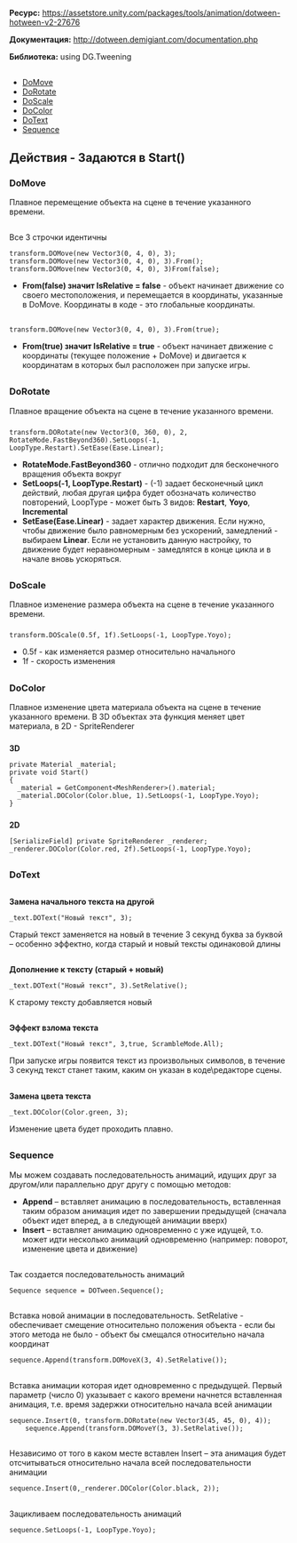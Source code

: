 **Ресурс:** https://assetstore.unity.com/packages/tools/animation/dotween-hotween-v2-27676

**Документация:** http://dotween.demigiant.com/documentation.php

**Библиотека:** using DG.Tweening
##
* [DoMove](#DoMove)
* [DoRotate](#DoRotate)
* [DoScale](#DoScale)
* [DoColor](#DoColor)
* [DoText](#DoText)
* [Sequence](#Sequence)
##

## Действия - Задаются в Start()

### DoMove
Плавное перемещение объекта на сцене в течение указанного времени.
##
Все 3 строчки идентичны

	transform.DOMove(new Vector3(0, 4, 0), 3);
	transform.DOMove(new Vector3(0, 4, 0), 3).From();
	transform.DOMove(new Vector3(0, 4, 0), 3)From(false);
* **From(false) значит IsRelative = false** - объект начинает движение со своего местоположения, и перемещается в координаты, указанные в DoMove. Координаты в коде - это глобальные координаты.
##
	transform.DOMove(new Vector3(0, 4, 0), 3).From(true);
* **From(true) значит IsRelative = true** - объект начинает движение с координаты (текущее положение + DoMove) и двигается к координатам в которых был расположен при запуске игры.
##

### DoRotate
Плавное вращение объекта на сцене в течение указанного времени.
###
	transform.DORotate(new Vector3(0, 360, 0), 2, RotateMode.FastBeyond360).SetLoops(-1, LoopType.Restart).SetEase(Ease.Linear);
* **RotateMode.FastBeyond360** - отлично подходит для бесконечного вращения объекта вокруг
* **SetLoops(-1, LoopType.Restart)** - (-1) задает бесконечный цикл действий, любая другая цифра будет обозначать количество повторений, LoopType - может быть 3 видов: **Restart**, **Yoyo**, **Incremental**
* **SetEase(Ease.Linear)** - задает характер движения. Если нужно, чтобы движение было равномерным без ускорений, замедлений - выбираем **Linear**. Если не установить данную настройку, то движение будет неравномерным - замедлятся в конце цикла и в начале вновь ускоряться.

##
### DoScale
Плавное изменение размера объекта на сцене в течение указанного времени.
###
	transform.DOScale(0.5f, 1f).SetLoops(-1, LoopType.Yoyo);
* 0.5f - как изменяется размер относительно начального
* 1f - скорость изменения

##
### DoColor
Плавное изменение цвета материала объекта на сцене в течение указанного времени. В 3D объектах эта функция меняет цвет материала, в 2D - SpriteRenderer
###
**3D**

	private Material _material;
   	private void Start()
   	{
      _material = GetComponent<MeshRenderer>().material;
      _material.DOColor(Color.blue, 1).SetLoops(-1, LoopType.Yoyo);
   	}
###
**2D**

	[SerializeField] private SpriteRenderer _renderer;
	_renderer.DOColor(Color.red, 2f).SetLoops(-1, LoopType.Yoyo);

##
### DoText
##
**Замена начального текста на другой**

	_text.DOText("Новый текст", 3);

Cтарый текст заменяется на новый в течение 3 секунд буква за буквой – особенно эффектно, когда старый и новый тексты одинаковой длины
##
**Дополнение к тексту (старый + новый)**

	_text.DOText("Новый текст", 3).SetRelative();

К старому тексту добавляется новый
##
**Эффект взлома текста**

	_text.DOText("Новый текст", 3,true, ScrambleMode.All);

При запуске игры появится текст из произвольных символов, в течение 3 секунд текст станет таким, каким он указан в коде\редакторе сцены.
##
**Замена цвета текста**

	_text.DOColor(Color.green, 3);

Изменение цвета будет проходить плавно.

##
### Sequence

Мы можем создавать последовательность анимаций, идущих друг за другом/или параллельно друг другу с помощью методов:
* **Append** – вставляет анимацию в последовательность, вставленная таким образом анимация идет по завершении предыдущей (сначала объект идет вперед, а в следующей анимации вверх)
* **Insert** – вставляет анимацию одновременно с уже идущей, т.о. может идти несколько анимаций одновременно (например: поворот, изменение цвета и движение)

##
Так создается последовательность анимаций

	Sequence sequence = DOTween.Sequence();

##
Вставка новой анимации в последовательность. SetRelative - обеспечивает смещение относительно положения объекта - если бы этого метода не было - объект бы смещался относительно начала координат

	sequence.Append(transform.DOMoveX(3, 4).SetRelative());

##
Вставка анимации которая идет одновременно с предыдущей. Первый параметр (число 0) указывает с какого времени начнется вставленная анимация, т.е. время задержки относительно начала всей анимации

	sequence.Insert(0, transform.DORotate(new Vector3(45, 45, 0), 4));
        sequence.Append(transform.DOMoveY(3, 3).SetRelative());

##
Независимо от того в каком месте вставлен Insert – эта анимация будет отсчитываться относительно начала всей последовательности анимации

	sequence.Insert(0,_renderer.DOColor(Color.black, 2));

##
Зацикливаем последовательность анимаций

	sequence.SetLoops(-1, LoopType.Yoyo);

